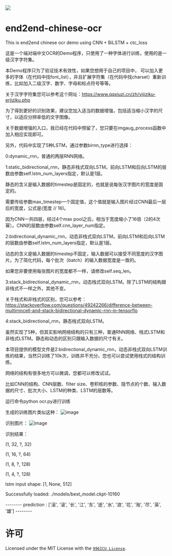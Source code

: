 <a href="https://996.icu"><img src="https://img.shields.io/badge/link-996.icu-red.svg"></a>
# end2end-chinese-ocr
This is end2end chinese ocr demo using CNN + BiLSTM + ctc_loss

这是一个端对端中文OCR的Demo程序，只使用了一种字体进行训练，使用的是一级汉字字符集。

本Demo程序只为了验证技术有效性，如果您想用于自己的项目中，
可以加入更多的字体（在代码中找font_list），并且扩展字符集（在代码中找charset）重新训练，比如加入二级汉字、数字、字母和标点符号等等。

关于汉字字符集您可以参考这个网址：https://www.qqxiuzi.cn/zh/yijiziku-erjiziku.php

为了得到更好的识别效果，建议您加入适当的数据增强，包括适当缩小汉字的尺寸，以适应分辨率低的文字图像。

关于数据增强的入口，我已经在代码中预留了，您只要在imgaug_process函数中加入相应实现即可。

另外，代码中实现了5种LSTM，通过参数birnn_type进行选择：

0:dynamic_rnn，普通的两层RNN网络。

1:static_bidirectional_rnn，静态非栈式双向LSTM。前向LSTM和后向LSTM的层数由参数self.lstm_num_layers指定，默认是1层。

静态的含义是输入数据的timestep是固定的，也就是说每张汉字图片的宽度是固定的。

需要传给参数max_timestep一个固定值，这个值就是输入图片经过CNN最后一层后的宽度，公式是(宽度 // 16)。

因为CNN一共四层，经过4个max pool之后，相当于宽度缩小了16倍（2的4次幂）。CNN的层数由参数self.cnn_layer_num指定。

2:bidirectional_dynamic_rnn，动态非栈式双向LSTM。前向LSTM和后向LSTM的层数由参数self.lstm_num_layers指定，默认是1层。

动态的含义是输入数据的timestep不固定，输入数据可以接受不同宽度的汉字图片。为了简化代码，每个批次（batch）的输入数据宽度是一致的。

如果您非要使用每张图片的宽度都不一样，请修改self.seq_len。

3:stack_bidirectional_dynamic_rnn，动态栈式双向LSTM。除了LSTM的结构跟非栈式不一样之外，其他不变。

关于栈式和非栈式的区别，您可以参考：https://stackoverflow.com/questions/49242266/difference-between-multirnncell-and-stack-bidirectional-dynamic-rnn-in-tensorflo

4:stack_bidirectional_rnn，静态栈式双向LSTM。

虽然实现了5种，但其实影响网络结构的只有三种，普通RNN网络、栈式LSTM和非栈式LSTM。静态和动态的区别只跟输入数据的尺寸有关。

本项目提供的模型文件是2:bidirectional_dynamic_rnn，动态非栈式双向LSTM训练的结果，当然只训练了10k次，训练并不充分。您也可以尝试使用栈式的结构训练。

网络的结构有很多地方可以微调，您都可以修改试试。

比如CNN的结构、CNN层数、filter size、卷积核的参数、隐节点的个数、输入数据的尺寸、批次大小、LSTM的种类、LSTM的层数等。

运行命令python ocr.py进行训练

生成的训练图片类似这种：
![image](https://github.com/chengstone/end2end-chinese-ocr/raw/master/岸安氨胺挨.png)

识别图片：
![image](https://github.com/chengstone/end2end-chinese-ocr/raw/master/newimg.png)

识别结果：

(1, 32, ?, 32)

(1, 16, ?, 64)

(1, 8, ?, 128)

(1, 4, ?, 128)

lstm input shape: [1, None, 512]

Successfully loaded: ./models/best_model.ckpt-10160

-------- prediction : ['滚', '滚', '长', '江', '东', '逝', '水', '浪', '花', '淘', '尽', '英', '雄'] --------

# 许可
Licensed under the MIT License with the [`996ICU License`](https://github.com/996icu/996.ICU/blob/master/LICENSE).
